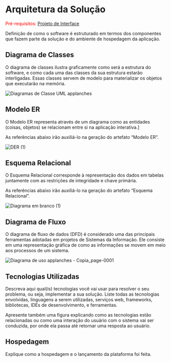 # Arquitetura da Solução

<span style="color:red">Pré-requisitos: <a href="3-Projeto de Interface.md"> Projeto de Interface</a></span>

Definição de como o software é estruturado em termos dos componentes que fazem parte da solução e do ambiente de hospedagem da aplicação.

## Diagrama de Classes

O diagrama de classes ilustra graficamente como será a estrutura do software, e como cada uma das classes da sua estrutura estarão interligadas. Essas classes servem de modelo para materializar os objetos que executarão na memória.

![Diagramas de Classe UML applanches](https://user-images.githubusercontent.com/90793001/161868285-5b3b4284-24ef-4c60-ac21-f5bd53fd7475.png)

## Modelo ER

O Modelo ER representa através de um diagrama como as entidades (coisas, objetos) se relacionam entre si na aplicação interativa.]

As referências abaixo irão auxiliá-lo na geração do artefato “Modelo ER”.

![DER (1)](https://user-images.githubusercontent.com/90793001/161868849-01d29862-b23b-4d1b-bd65-29d10884e9dc.png)


## Esquema Relacional

O Esquema Relacional corresponde à representação dos dados em tabelas juntamente com as restrições de integridade e chave primária.
 
As referências abaixo irão auxiliá-lo na geração do artefato “Esquema Relacional”.

![Diagrama em branco (1)](https://user-images.githubusercontent.com/90793001/161868919-6ae00194-4e3b-4214-ac0d-9a7bf32b3c31.png)

## Diagrama de Fluxo

O diagrama de fluxo de dados (DFD) é considerado uma das principais ferramentas adotadas em projetos de Sistemas da Informação. Ele consiste em uma representação gráfica de como as informações se movem em meio aos processos de um sistema.

![Diagrama de uso applanches - Copia_page-0001](https://user-images.githubusercontent.com/85761080/162634732-28286c10-265b-4b01-9bf0-7d8f2c8bb03c.jpg)



## Tecnologias Utilizadas

Descreva aqui qual(is) tecnologias você vai usar para resolver o seu problema, ou seja, implementar a sua solução. Liste todas as tecnologias envolvidas, linguagens a serem utilizadas, serviços web, frameworks, bibliotecas, IDEs de desenvolvimento, e ferramentas.

Apresente também uma figura explicando como as tecnologias estão relacionadas ou como uma interação do usuário com o sistema vai ser conduzida, por onde ela passa até retornar uma resposta ao usuário.

## Hospedagem

Explique como a hospedagem e o lançamento da plataforma foi feita.

